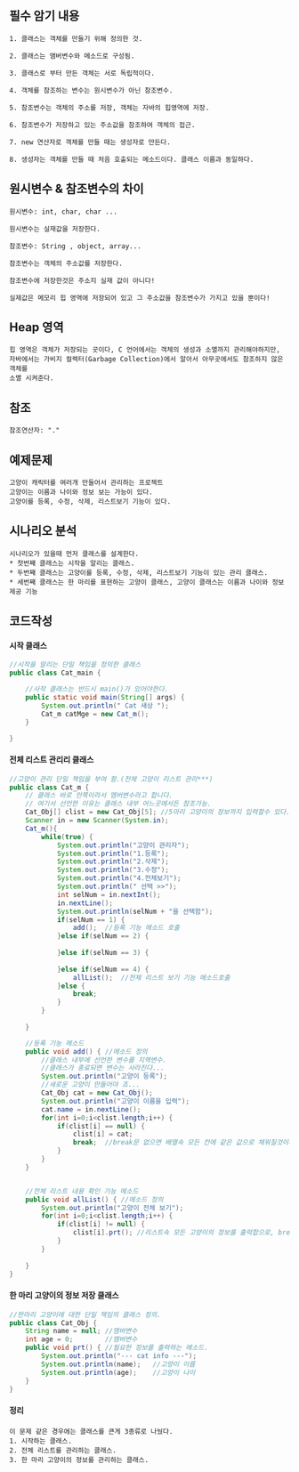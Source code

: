 ## 필수 암기 내용

    1. 클래스는 객체를 만들기 위해 정의한 것.

    2. 클래스는 맴버변수와 메소드로 구성됨.

    3. 클래스로 부터 만든 객체는 서로 독립적이다.
  
    4. 객체를 참조하는 변수는 원시변수가 아닌 참조변수.
   
    5. 참조변수는 객체의 주소를 저장, 객체는 자바의 힙영역에 저장.
   
    6. 참조변수가 저장하고 있는 주소값을 참조하여 객체의 접근.
    
    7. new 연산자로 객체를 만들 때는 생성자로 만든다.
    
    8. 생성자는 객체를 만들 때 처음 호출되는 메소드이다. 클래스 이름과 동일하다.

## 원시변수 & 참조변수의 차이
    원시변수: int, char, char ...

    원시변수는 실재값을 저장한다.

    참조변수: String , object, array...

    참조변수는 객체의 주소값를 저장한다.

    참조변수에 저장한것은 주소지 실재 값이 아니다!

    실제값은 메모리 힙 영역에 저장되어 있고 그 주소값을 참조변수가 가지고 있을 뿐이다!

## Heap 영역
    힙 영역은 객체가 저장되는 곳이다, C 언어에서는 객체의 생성과 소멸까지 관리해야하지만,
    자바에서는 가비지 컬렉터(Garbage Collection)에서 알아서 아무곳에서도 참조하지 않은 객체를
    소멸 시켜준다.

## 참조
    참조연산자: "."

## 예제문제
    고양이 캐릭터를 여러개 만들어서 관리하는 프로젝트
    고양이는 이름과 나이와 정보 보는 가능이 있다.
    고양이를 등록, 수정, 삭제, 리스트보기 기능이 있다.

## 시나리오 분석
    시나리오가 있을때 먼저 클래스를 설계한다.
    * 첫번째 클래스는 시작을 알리는 클래스.
    * 두번째 클래스는 고양이를 등록, 수정, 삭제, 리스트보기 기능이 있는 관리 클래스.
    * 세번째 클래스는 한 마리를 표현하는 고양이 클래스, 고양이 클래스는 이름과 나이와 정보제공 기능

## 코드작성

#### 시작 클래스
    
``` java
//시작을 알리는 단일 책임을 정의한 클래스
public class Cat_main {

    //사작 클래스는 반드시 main()가 있어야한다.
    public static void main(String[] args) {
        System.out.println(" Cat 새상 ");
        Cat_m catMge = new Cat_m();
    }

}
```

#### 전체 리스트 관리리 클래스

```java
//고양이 관리 단일 책임을 부여 함.(전체 고양이 리스트 관리***)
public class Cat_m {
	// 클래스 바로 안쪽이라서 멤버변수라고 합니다.
	// 여기서 선언한 이유는 클래스 내부 어느곳에서든 참조가능. 
	Cat_Obj[] clist = new Cat_Obj[5]; //5마리 고양이의 정보까지 입력할수 있다.
	Scanner in = new Scanner(System.in);
	Cat_m(){
		while(true) {
			System.out.println("고양이 관리자");
			System.out.println("1.등록");
			System.out.println("2.삭제");
			System.out.println("3.수정");
			System.out.println("4.전체보기");
			System.out.println(" 선택 >>");
			int selNum = in.nextInt();
			in.nextLine();
			System.out.println(selNum + "을 선택함");
			if(selNum == 1) {
				add();	//등록 기능 메소드 호출
			}else if(selNum == 2) {
				
			}else if(selNum == 3) {
				
			}else if(selNum == 4) {
				allList();	//전체 리스트 보기 기능 메소드호출
			}else {
				break;
			}
		}
		
	}

	//등록 기능 메소드
	public void add() {	//메소드 정의
		//클래스 내부에 선언한 변수를 지역변수.
		//클래스가 종료되면 변수는 사라진다...
		System.out.println("고양이 등록");
		//새로운 고양이 만들어야 죠...
		Cat_Obj cat = new Cat_Obj();
		System.out.println("고양이 이름을 입력");
		cat.name = in.nextLine();
		for(int i=0;i<clist.length;i++) {
			if(clist[i] == null) {
				clist[i] = cat;
				break;	//break문 없으면 배열속 모든 칸에 같은 값으로 채워질것이다.
			}
		}
	}


	//전체 리스트 내용 확인 기능 메소드
	public void allList() {	//메소드 정의
		System.out.println("고양이 전체 보기");
		for(int i=0;i<clist.length;i++) {
			if(clist[i] != null) {
				clist[i].prt();	//리스트속 모든 고양이의 정보를 출력합으로, break문을 사용할 필요없다.
			}
		}
		
	}
}
```

#### 한 마리 고양이의 정보 저장 클래스

```java
//한마리 고양이에 대한 단일 책임의 클래스 정의.
public class Cat_Obj {
	String name = null;	//맴버변수
	int age = 0;		//맴버변수
	public void prt() {	//필요한 정보를 출력하는 메소드.
		System.out.println("--- cat info ---");
		System.out.println(name);	//고양이 이름
		System.out.println(age);	//고양이 나이
	}
}
```

#### 정리

    이 문제 같은 경우에는 클래스를 큰게 3종류로 나눴다. 
    1. 시작하는 클래스.
    2. 전체 리스트를 관리하는 클래스.
    3. 한 마리 고양이의 정보를 관리하는 클래스.

 













    

    
